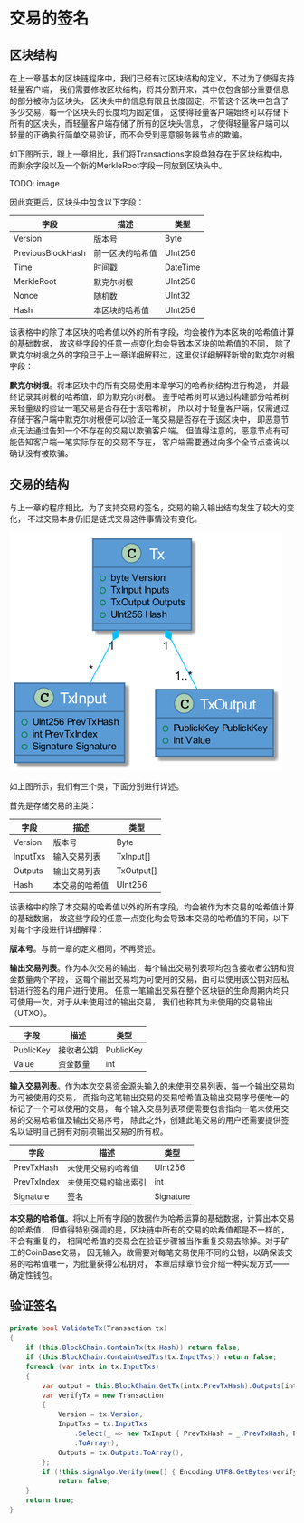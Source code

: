 # 交易的签名

## 区块结构

在上一章基本的区块链程序中，我们已经有过区块结构的定义，不过为了使得支持轻量客户端，
我们需要修改区块结构，将其分割开来，其中仅包含部分重要信息的部分被称为区块头，
区块头中的信息有限且长度固定，不管这个区块中包含了多少交易，每一个区块头的长度均为固定值，
这使得轻量客户端始终可以存储下所有的区块头，而轻量客户端存储了所有的区块头信息，
才使得轻量客户端可以轻量的正确执行简单交易验证，而不会受到恶意服务器节点的欺骗。

如下图所示，跟上一章相比，我们将Transactions字段单独存在于区块结构中，
而剩余字段以及一个新的MerkleRoot字段一同放到区块头中。

TODO: image

因此变更后，区块头中包含以下字段：

| 字段              | 描述             | 类型     |
| ---               | ---              | ---      |
| Version           | 版本号           | Byte     |
| PreviousBlockHash | 前一区块的哈希值 | UInt256  |
| Time              | 时间戳           | DateTime |
| MerkleRoot        | 默克尔树根       | UInt256  |
| Nonce             | 随机数           | UInt32   |
| Hash              | 本区块的哈希值   | UInt256  |

<!-- code:ClassicBlockChain/Entity/Block.cs -->

该表格中的除了本区块的哈希值以外的所有字段，均会被作为本区块的哈希值计算的基础数据，
故这些字段的任意一点变化均会导致本区块的哈希值的不同，
除了默克尔树根之外的字段已于上一章详细解释过，这里仅详细解释新增的默克尔树根字段：

**默克尔树根**。将本区块中的所有交易使用本章学习的哈希树结构进行构造，
并最终记录其树根的哈希值，即为默克尔树根。
鉴于哈希树可以通过构建部分哈希树来轻量级的验证一笔交易是否存在于该哈希树，
所以对于轻量客户端，仅需通过存储于客户端中默克尔树根便可以验证一笔交易是否存在于该区块中，
即恶意节点无法通过告知一个不存在的交易以欺骗客户端。
但值得注意的，恶意节点有可能告知客户端一笔实际存在的交易不存在，
客户端需要通过向多个全节点查询以确认没有被欺骗。

## 交易的结构

与上一章的程序相比，为了支持交易的签名，交易的输入输出结构发生了较大的变化，
不过交易本身仍旧是链式交易这件事情没有变化。

![](_images/3/image87.png)

如上图所示，我们有三个类，下面分别进行详述。

首先是存储交易的主类：

| 字段     | 描述           | 类型       |
| ---      | ---            | ---        |
| Version  | 版本号         | Byte       |
| InputTxs | 输入交易列表   | TxInput[]  |
| Outputs  | 输出交易列表   | TxOutput[] |
| Hash     | 本交易的哈希值 | UInt256    |

<!-- code:ClassicBlockChain/Entity/Transaction.cs -->

该表格中的除了本交易的哈希值以外的所有字段，均会被作为本交易的哈希值计算的基础数据，
故这些字段的任意一点变化均会导致本交易的哈希值的不同，以下对每个字段进行详细解释：

**版本号**。与前一章的定义相同，不再赘述。

**输出交易列表**。作为本次交易的输出，每个输出交易列表项均包含接收者公钥和资金数量两个字段，
这每个输出交易均为可使用的交易，由可以使用该公钥对应私钥进行签名的用户进行使用。
任意一笔输出交易在整个区块链的生命周期内均只可使用一次，对于从未使用过的输出交易，
我们也称其为未使用的交易输出（UTXO）。

| 字段      | 描述       | 类型      |
| ---       | ---        | ---       |
| PublicKey | 接收者公钥 | PublicKey |
| Value     | 资金数量   | int       |

<!-- code:ClassicBlockChain/Entity/TxOutput.cs -->

**输入交易列表**。作为本次交易资金源头输入的未使用交易列表，每一个输出交易均为可被使用的交易，
而指向这笔输出交易的交易哈希值及输出交易序号便唯一的标记了一个可以使用的交易，
每个输入交易列表项便需要包含指向一笔未使用交易的交易哈希值及输出交易序号，
除此之外，创建此笔交易的用户还需要提供签名以证明自己拥有对前项输出交易的所有权。

| 字段        | 描述                 | 类型      |
| ---         | ---                  | ---       |
| PrevTxHash  | 未使用交易的哈希值   | UInt256   |
| PrevTxIndex | 未使用交易的输出索引 | int       |
| Signature   | 签名                 | Signature |

<!-- code:ClassicBlockChain/Entity/TxInput.cs -->

**本交易的哈希值**。将以上所有字段的数据作为哈希运算的基础数据，计算出本交易的哈希值，
但值得特别强调的是，区块链中所有的交易的哈希值都是不一样的，不会有重复的，
相同哈希值的交易会在验证步骤被当作重复交易去除掉。对于矿工的CoinBase交易，
因无输入，故需要对每笔交易使用不同的公钥，以确保该交易的哈希值唯一，为批量获得公私钥对，
本章后续章节会介绍一种实现方式——确定性钱包。

## 验证签名

```cs
private bool ValidateTx(Transaction tx)
{
    if (this.BlockChain.ContainTx(tx.Hash)) return false;
    if (this.BlockChain.ContainUsedTxs(tx.InputTxs)) return false;
    foreach (var intx in tx.InputTxs)
    {
        var output = this.BlockChain.GetTx(intx.PrevTxHash).Outputs[intx.PrevTxIndex];
        var verifyTx = new Transaction
        {
            Version = tx.Version,
            InputTxs = tx.InputTxs
                .Select(_ => new TxInput { PrevTxHash = _.PrevTxHash, PrevTxIndex = _.PrevTxIndex })
                .ToArray(),
            Outputs = tx.Outputs.ToArray(),
        };
        if (!this.signAlgo.Verify(new[] { Encoding.UTF8.GetBytes(verifyTx.HashContent) }, output.PublicKey, intx.Signature))
            return false;
    }
    return true;
}
```
<!-- code:ClassicBlockChain/Core/Engine.cs -->

